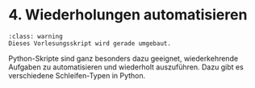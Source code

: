 # 4. Wiederholungen automatisieren

```{admonition} Hinweise zur Vorlesung Objektorientierte Programmierung im WiSe 2025/26
:class: warning
Dieses Vorlesungsskript wird gerade umgebaut.
```

Python-Skripte sind ganz besonders dazu geeignet, wiederkehrende Aufgaben zu
automatisieren und wiederholt auszuführen. Dazu gibt es verschiedene
Schleifen-Typen in Python.
